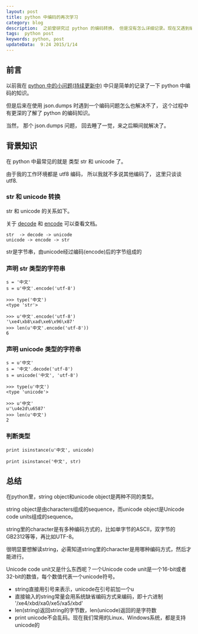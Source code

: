 ```yaml
---  
layout: post  
title: python 中编码的再次学习
category: blog  
description:  之前曾研究过 python 的编码转换， 但是没有怎么详细记录。现在又遇到编码问题，记录一下。  
tags:  python post
keywords: python, post
updateData:  9:24 2015/1/14
---  
```


## 前言

以前我在 [python 中的小问题(持续更新中)][python-problem] 中只是简单的记录了一下 python 中编码的知识。  

但是后来在使用 json.dumps 时遇到一个编码问题怎么也解决不了， 这个过程中有更深的了解了 python 的编码知识。  

当然， 那个 json.dumps 问题， 回去睡了一觉，来之后瞬间就解决了。  


## 背景知识


在 python 中最常见的就是 类型 str 和 unicode 了。  

由于我的工作环境都是 utf8 编码， 所以我就不多说其他编码了， 这里只谈谈 utf8.  


### str 和 unicode 转换

str 和 unicode 的关系如下。  

关于 [decode][string_decode] 和 [encode][string_encode] 可以查看文档。  

```
str  -> decode -> unicode
unicode -> encode -> str
```


str是字节串，由unicode经过编码(encode)后的字节组成的  


### 声明 str 类型的字符串

```
s = '中文'
s = u'中文'.encode('utf-8')

>>> type('中文')
<type 'str'>

>>> u'中文'.encode('utf-8')
'\xe4\xb8\xad\xe6\x96\x87'
>>> len(u'中文'.encode('utf-8'))
6
```


### 声明 unicode 类型的字符串

```
s = u'中文'
s = '中文'.decode('utf-8')
s = unicode('中文', 'utf-8')

>>> type(u'中文')
<type 'unicode'>

>>> u'中文'
u'\u4e2d\u6587'
>>> len(u'中文')
2
```

### 判断类型

```
print isinstance(u'中文', unicode)

print isinstance('中文', str)
```


## 总结

在python里，string object和unicode object是两种不同的类型。  

string object是由characters组成的sequence，而unicode object是Unicode code units组成的sequence。  

string里的character是有多种编码方式的，比如单字节的ASCII，双字节的GB2312等等，再比如UTF-8。  

很明显要想解读string，必需知道string里的character是用哪种编码方式，然后才能进行。  

Unicode code unit又是什么东西呢？一个Unicode code unit是一个16-bit或者32-bit的数值，每个数值代表一个unicode符号。  


* string直接用引号来表示，unicode在引号前加一个u  
* 直接输入的string常量会用系统缺省编码方式来编码，即十六进制 '/xe4/xbd/xa0/xe5/xa5/xbd'
* len(string)返回string的字节数，len(unicode)返回的是字符数
* print unicode不会乱码。现在我们常用的Linux、Windows系统，都是支持unicode的



[string_encode]: http://www.tutorialspoint.com/python/string_encode.htm
[string_decode]: http://www.tutorialspoint.com/python/string_decode.htm
[python-problem]: http://github.tiankonguse.com/blog/2014/10/29/python-problem/#content-h2-%E7%BC%96%E7%A0%81%E6%A3%80%E6%B5%8B%20%E4%B8%8E%E8%BD%AC%E6%8D%A2%E7%BC%96%E7%A0%81